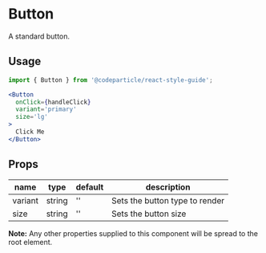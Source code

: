 # Button

A standard button.

## Usage

```jsx
import { Button } from '@codeparticle/react-style-guide';

<Button
  onClick={handleClick}
  variant='primary'
  size='lg'
>
  Click Me
</Button>
```

## Props

| name | type | default | description |
| ---- | ---- | ------- | ----------- |
| variant | string | '' | Sets the button type to render |
| size | string | '' | Sets the button size |

**Note:** Any other properties supplied to this component will be spread to the root element.
